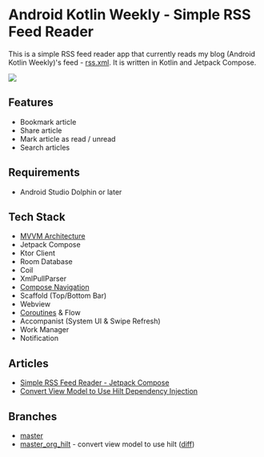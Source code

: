 # Android Kotlin Weekly - Simple RSS Feed Reader

This is a simple RSS feed reader app that currently reads my blog (Android Kotlin Weekly)'s feed - [rss.xml](https://vtsen.hashnode.dev/rss.xml). It is written in Kotlin and Jetpack Compose.

![](screenshots/Android_News_Overview.gif)

## Features
- Bookmark article
- Share article
- Mark article as read / unread
- Search articles

## Requirements
- Android Studio Dolphin or later

## Tech Stack
- [MVVM Architecture](https://vtsen.hashnode.dev/mvc-vs-mvp-vs-mvvm-design-patterns)
- Jetpack Compose
- Ktor Client
- Room Database
- Coil
- XmlPullParser
- [Compose Navigation](https://vtsen.hashnode.dev/simple-jetpack-compose-navigation-example)
- Scaffold (Top/Bottom Bar)
- Webview
- [Coroutines](https://vtsen.hashnode.dev/kotlin-coroutines-basics-simple-android-app-demo) & Flow
- Accompanist (System UI & Swipe Refresh)
- Work Manager
- Notification

## Articles
- [Simple RSS Feed Reader - Jetpack Compose](https://vtsen.hashnode.dev/simple-rss-feed-reader-jetpack-compose)
- [Convert View Model to Use Hilt Dependency Injection](https://vtsen.hashnode.dev/convert-view-model-to-use-hilt-dependency-injection)

## Branches
- [master](https://github.com/vinchamp77/AndroidNews)
- [master_org_hilt](https://github.com/vinchamp77/AndroidNews/tree/master_org_hilt) - convert view model to use hilt ([diff](https://github.com/vinchamp77/AndroidNews/compare/129e75036178fa2427e7283a605ada6e7fa27325..a23b2dfc36447be82339fb26d9a3e1a36108fb4a)) 
